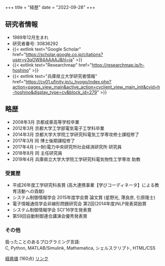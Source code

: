 +++
title = "経歴"
date = "2022-09-28"
+++


## 研究者情報

* 1989年12月生まれ
* 研究者番号: 30836292
* {{< extlink text="Google Scholar" href="https://scholar.google.co.jp/citations?user=y3qOW84AAAAJ&hl=ja" >}}
* {{< extlink text="Researchmap" href="https://researchmap.jp/h-hoshino" >}}
* {{< extlink text="兵庫県立大学研究者情報" href="https://cv01.ufinity.jp/u_hyogo/index.php?action=pages_view_main&active_action=cvclient_view_main_init&cvid=h-hoshino&display_type=cv&block_id=279" >}}


## 略歴

* 2008年3月 京都成章高等学校卒業
* 2012年3月 京都大学工学部電気電子工学科卒業
* 2014年3月 京都大学大学院工学研究科電気工学専攻修士課程修了
* 2017年3月 同 博士後期課程修了
* 2017年4月 (一財)電力中央研究所社会経済研究所 研究員
* 2018年8月 同 主任研究員
* 2019年4月 兵庫県立大学大学院工学研究科電気物性工学専攻 助教

### 受賞歴

* 平成26年度工学研究科長賞 (高大連携事業【学びコーディネータ】による教育活動への貢献)
* システム制御情報学会 2015年度学会賞 論文賞 (星野光, 薄良彦, 引原隆士)
* 電子情報通信学会非線形問題研究会 第2回(2014年度)NLP発表奨励賞
* システム制御情報学会 SCI'16学生発表賞
* 第59回自動制御連合講演会優秀発表賞


### その他

扱ったことのあるプログラミング言語:
<br> C, Python, MATLAB/Simulink, Mathematica, シェルスクリプト, HTML/CSS


[経県値](https://uub.jp/kkn/km_new.cgi?MAP=43444043444543404404344445453440442444045443404&NAM=hoshi&CAT=%E7%94%9F%E6%B6%AF%E7%B5%8C%E7%9C%8C%E5%80%A4) (160点)  [リンク](https://uub.jp/kkn/)
